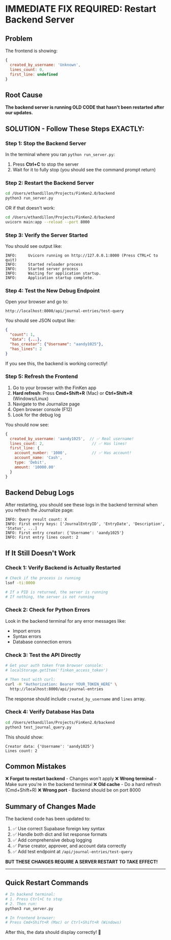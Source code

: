 # IMMEDIATE FIX REQUIRED: Restart Backend Server

## Problem
The frontend is showing:
```javascript
{
  created_by_username: 'Unknown',
  lines_count: 0,
  first_line: undefined
}
```

## Root Cause
**The backend server is running OLD CODE that hasn't been restarted after our updates.**

## SOLUTION - Follow These Steps EXACTLY:

### Step 1: Stop the Backend Server

In the terminal where you ran `python run_server.py`:

1. Press **Ctrl+C** to stop the server
2. Wait for it to fully stop (you should see the command prompt return)

### Step 2: Restart the Backend Server

```bash
cd /Users/ethandillon/Projects/FinKen2.0/backend
python3 run_server.py
```

OR if that doesn't work:

```bash
cd /Users/ethandillon/Projects/FinKen2.0/backend
uvicorn main:app --reload --port 8000
```

### Step 3: Verify the Server Started

You should see output like:
```
INFO:     Uvicorn running on http://127.0.0.1:8000 (Press CTRL+C to quit)
INFO:     Started reloader process
INFO:     Started server process
INFO:     Waiting for application startup.
INFO:     Application startup complete.
```

### Step 4: Test the New Debug Endpoint

Open your browser and go to:
```
http://localhost:8000/api/journal-entries/test-query
```

You should see JSON output like:
```json
{
  "count": 1,
  "data": {...},
  "has_creator": {"Username": "aandy1025"},
  "has_lines": 2
}
```

If you see this, the backend is working correctly!

### Step 5: Refresh the Frontend

1. Go to your browser with the FinKen app
2. **Hard refresh**: Press **Cmd+Shift+R** (Mac) or **Ctrl+Shift+R** (Windows/Linux)
3. Navigate to the Journalize page
4. Open browser console (F12)
5. Look for the debug log

You should now see:
```javascript
{
  created_by_username: 'aandy1025',  // ✅ Real username!
  lines_count: 2,                     // ✅ Has lines!
  first_line: {
    account_number: '1000',           // ✅ Has account!
    account_name: 'Cash',
    type: 'Debit',
    amount: '10000.00'
  }
}
```

## Backend Debug Logs

After restarting, you should see these logs in the backend terminal when you refresh the Journalize page:

```
INFO: Query result count: X
INFO: First entry keys: ['JournalEntryID', 'EntryDate', 'Description', 'Status', ...]
INFO: First entry creator: {'Username': 'aandy1025'}
INFO: First entry lines count: 2
```

## If It Still Doesn't Work

### Check 1: Verify Backend is Actually Restarted
```bash
# Check if the process is running
lsof -ti:8000

# If a PID is returned, the server is running
# If nothing, the server is not running
```

### Check 2: Check for Python Errors
Look in the backend terminal for any error messages like:
- Import errors
- Syntax errors
- Database connection errors

### Check 3: Test the API Directly
```bash
# Get your auth token from browser console:
# localStorage.getItem('finken_access_token')

# Then test with curl:
curl -H "Authorization: Bearer YOUR_TOKEN_HERE" \
  http://localhost:8000/api/journal-entries
```

The response should include `created_by_username` and `lines` array.

### Check 4: Verify Database Has Data
```bash
cd /Users/ethandillon/Projects/FinKen2.0/backend
python3 test_journal_query.py
```

This should show:
```
Creator data: {'Username': 'aandy1025'}
Lines count: 2
```

## Common Mistakes

❌ **Forgot to restart backend** - Changes won't apply
❌ **Wrong terminal** - Make sure you're in the backend terminal
❌ **Old cache** - Do a hard refresh (Cmd+Shift+R)
❌ **Wrong port** - Backend should be on port 8000

## Summary of Changes Made

The backend code has been updated to:
1. ✅ Use correct Supabase foreign key syntax
2. ✅ Handle both dict and list response formats
3. ✅ Add comprehensive debug logging
4. ✅ Parse creator, approver, and account data correctly
5. ✅ Add test endpoint at `/api/journal-entries/test-query`

**BUT THESE CHANGES REQUIRE A SERVER RESTART TO TAKE EFFECT!**

---

## Quick Restart Commands

```bash
# In backend terminal:
# 1. Press Ctrl+C to stop
# 2. Then run:
python3 run_server.py

# In frontend browser:
# Press Cmd+Shift+R (Mac) or Ctrl+Shift+R (Windows)
```

After this, the data should display correctly! 🎉
